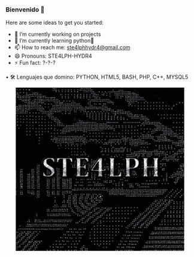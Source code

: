 
### Bienvenido 👋

Here are some ideas to get you started:

- 🔭 I’m currently working on projects
- 🌱 I’m currently learning python🐍
- 📫 How to reach me: ste4lphhydr4@gmail.com
- 😄 Pronouns: STE4LPH-HYDR4
- ⚡ Fun fact: ?-?-?

• 🛠️ Lenguajes que domino: PYTHON, HTML5, BASH, PHP, C++, MYSQL5

<p align="center"><img src="18838.gif"/></p> 

